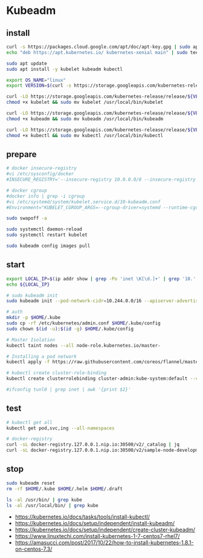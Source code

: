 # Kubeadm

## install

```bash
curl -s https://packages.cloud.google.com/apt/doc/apt-key.gpg | sudo apt-key add -
echo "deb https://apt.kubernetes.io/ kubernetes-xenial main" | sudo tee /etc/apt/sources.list.d/kubernetes.list

sudo apt update
sudo apt install -y kubelet kubeadm kubectl
```

```bash
export OS_NAME="linux"
export VERSION=$(curl -s https://storage.googleapis.com/kubernetes-release/release/stable.txt)

curl -LO https://storage.googleapis.com/kubernetes-release/release/${VERSION}/bin/${OS_NAME}/amd64/kubelet
chmod +x kubelet && sudo mv kubelet /usr/local/bin/kubelet

curl -LO https://storage.googleapis.com/kubernetes-release/release/${VERSION}/bin/${OS_NAME}/amd64/kubeadm
chmod +x kubeadm && sudo mv kubeadm /usr/local/bin/kubeadm

curl -LO https://storage.googleapis.com/kubernetes-release/release/${VERSION}/bin/${OS_NAME}/amd64/kubectl
chmod +x kubectl && sudo mv kubectl /usr/local/bin/kubectl
```

## prepare

```bash
# docker insecure-registry
#vi /etc/sysconfig/docker
#INSECURE_REGISTRY='--insecure-registry 10.0.0.0/8 --insecure-registry pp-docker-registry:5000'

# docker cgroup
#docker info | grep -i cgroup
#vi /etc/systemd/system/kubelet.service.d/10-kubeadm.conf
#Environment="KUBELET_CGROUP_ARGS=--cgroup-driver=systemd --runtime-cgroups=/systemd/system.slice --kubelet-cgroups=/systemd/system.slice"

sudo swapoff -a

sudo systemctl daemon-reload
sudo systemctl restart kubelet

sudo kubeadm config images pull
```

## start

```bash
export LOCAL_IP=$(ip addr show | grep -Po 'inet \K[\d.]+' | grep '10.' | head -1)
echo ${LOCAL_IP}

# sudo kubeadm init
sudo kubeadm init --pod-network-cidr=10.244.0.0/16 --apiserver-advertise-address=${LOCAL_IP}

# auth
mkdir -p $HOME/.kube
sudo cp -rf /etc/kubernetes/admin.conf $HOME/.kube/config
sudo chown $(id -u):$(id -g) $HOME/.kube/config

# Master Isolation
kubectl taint nodes --all node-role.kubernetes.io/master-

# Installing a pod network
kubectl apply -f https://raw.githubusercontent.com/coreos/flannel/master/Documentation/kube-flannel.yml

# kubectl create cluster-role-binding
kubectl create clusterrolebinding cluster-admin:kube-system:default --clusterrole=cluster-admin --serviceaccount=kube-system:default

#ifconfig tunl0 | grep inet | awk '{print $2}'
```

## test

```bash
# kubectl get all
kubectl get pod,svc,ing --all-namespaces

# docker-registry
curl -sL docker-registry.127.0.0.1.nip.io:30500/v2/_catalog | jq
curl -sL docker-registry.127.0.0.1.nip.io:30500/v2/sample-node-development/tags/list | jq
```

## stop

```bash
sudo kubeadm reset
rm -rf $HOME/.kube $HOME/.helm $HOME/.draft

ls -al /usr/bin/ | grep kube
ls -al /usr/local/bin/ | grep kube
```

* <https://kubernetes.io/docs/tasks/tools/install-kubectl/>
* <https://kubernetes.io/docs/setup/independent/install-kubeadm/>
* <https://kubernetes.io/docs/setup/independent/create-cluster-kubeadm/>
* <https://www.linuxtechi.com/install-kubernetes-1-7-centos7-rhel7/>
* <https://amasucci.com/post/2017/10/22/how-to-install-kubernetes-1.8.1-on-centos-7.3/>
